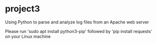 # project3
Using Python to parse and analyze log files from an Apache web server

Please run 'sudo apt install python3-pip' followed by 'pip install requests' on your Linux machine
